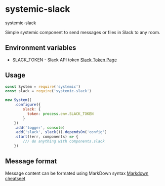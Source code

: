 # systemic-slack
systemic-slack

Simple systemic component to send messages or files in Slack to any room.

## Environment variables
* SLACK_TOKEN - Slack API token [Slack Token Page](https://api.slack.com/tokens)  

## Usage
```js
const System = require('systemic')
const slack = require('systemic-slack')

new System()
    .configure({
        slack: {
          token: process.env.SLACK_TOKEN
        }
    })
    .add('logger', console)
    .add('slack', slack()).dependsOn('config')
    .start((err, components) => {
        /// do anything with components.slack
    })
```

## Message format
Message content can be formated using MarkDown syntax [Markdown cheatseet](https://www.markdownguide.org/cheat-sheet/)
